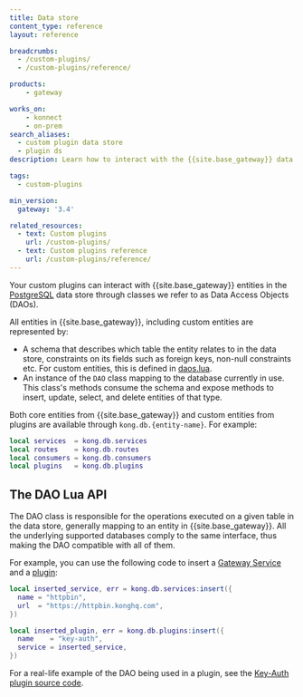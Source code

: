 ```yaml
---
title: Data store
content_type: reference
layout: reference

breadcrumbs:
  - /custom-plugins/
  - /custom-plugins/reference/

products:
    - gateway

works_on:
    - konnect
    - on-prem
search_aliases:
  - custom plugin data store
  - plugin ds
description: Learn how to interact with the {{site.base_gateway}} data store in your custom plugin.

tags:
  - custom-plugins

min_version:
  gateway: '3.4'

related_resources:
  - text: Custom plugins
    url: /custom-plugins/
  - text: Custom plugins reference
    url: /custom-plugins/reference/
---
```


Your custom plugins can interact with {{site.base_gateway}} entities in the [PostgreSQL](http://www.postgresql.org/) data store through classes we refer to as Data Access Objects (DAOs).

All entities in {{site.base_gateway}}, including custom entities are represented by:
* A schema that describes which table the entity relates to in the data store, constraints on its fields such as foreign keys, non-null constraints etc. For custom entities, this is defined in [daos.lua](/custom-plugins/daos.lua).
* An instance of the `DAO` class mapping to the database currently in use.
  This class's methods consume the schema and expose methods to insert, update, select, and delete entities of that type.

Both core entities from {{site.base_gateway}} and custom entities from plugins are
available through `kong.db.{entity-name}`. For example:
```lua
local services  = kong.db.services
local routes    = kong.db.routes
local consumers = kong.db.consumers
local plugins   = kong.db.plugins
```

## The DAO Lua API

The DAO class is responsible for the operations executed on a given table in the data store, generally mapping to an entity in {{site.base_gateway}}.
All the underlying supported databases comply to the same interface, thus making the DAO compatible with all of them.

For example, you can use the following code to insert a [Gateway Service](/gateway/entities/service/) and a [plugin](/gateway/entities/plugin/):
```lua
local inserted_service, err = kong.db.services:insert({
  name = "httpbin",
  url  = "https://httpbin.konghq.com",
})

local inserted_plugin, err = kong.db.plugins:insert({
  name    = "key-auth",
  service = inserted_service,
})
```

For a real-life example of the DAO being used in a plugin, see the [Key-Auth plugin source code](https://github.com/Kong/kong/blob/master/kong/plugins/key-auth/handler.lua).